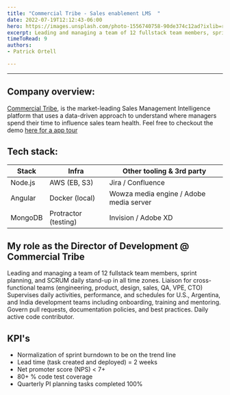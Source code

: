 ```yaml
---
title: "Commercial Tribe - Sales enablement LMS  "
date: 2022-07-19T12:12:43-06:00
hero: https://images.unsplash.com/photo-1556740758-90de374c12ad?ixlib=rb-1.2.1&ixid=MnwxMjA3fDB8MHxwaG90by1wYWdlfHx8fGVufDB8fHx8&auto=format&fit=crop&w=1170&q=80
excerpt: Leading and managing a team of 12 fullstack team members, sprint planning, and SCRUM daily stand-up in all time zones.
timeToRead: 9
authors:
- Patrick Ortell

---
```

---
## Company overview:
 [Commercial Tribe](https://www.commercialtribe.com/), is the market-leading Sales Management Intelligence platform that uses a data-driven approach to understand where managers spend their time to influence sales team health. Feel free to checkout the demo [here for a app tour](https://commercialtribe.tourial.com/product-tour-website)

## Tech stack:
  | Stack               |Infra                          |Other tooling & 3rd party                        |
  |----------------|-------------------------------|-----------------------------|
  |Node.js|AWS (EB, S3)            | Jira / Confluence            |
  |Angular          |Docker (local)            |Wowza media engine / Adobe media server            |
  |MongoDB          |Protractor (testing)|Invision / Adobe XD|


## My role as the  Director of Development @ Commercial Tribe
Leading and managing a team of 12 fullstack team members, sprint planning, and SCRUM daily stand-up in all time zones. Liaison for cross-functional teams (engineering, product, design, sales, QA, VPE, CTO) Supervises daily activities, performance, and schedules for U.S., Argentina, and India development teams including onboarding, training and mentoring. Govern pull requests, documentation policies, and best practices. Daily active code contributor.


## KPI's
- Normalization of sprint burndown to be on the trend line
- Lead time (task created and deployed) = 2 weeks
- Net promoter score (NPS) < 7+
- 80+ % code test coverage
- Quarterly PI planning tasks completed 100% 
